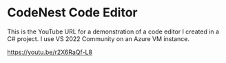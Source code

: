 # CodeNest Code Editor

This is the YouTube URL for a demonstration of a code editor I created in a C# project. I use VS 2022 Community on an Azure VM instance.

https://youtu.be/r2X6RaQf-L8
